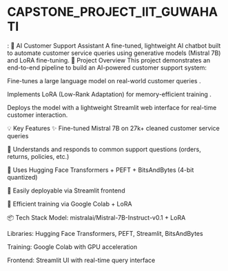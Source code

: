 # CAPSTONE_PROJECT_IIT_GUWAHATI
:  🧠 AI Customer Support Assistant A fine-tuned, lightweight AI chatbot built to automate customer service queries using generative models (Mistral 7B) and LoRA fine-tuning.
🚀 Project Overview
This project demonstrates an end-to-end pipeline to build an AI-powered customer support system:

Fine-tunes a large language model on real-world customer queries .

Implements LoRA (Low-Rank Adaptation) for memory-efficient training .

Deploys the model with a lightweight Streamlit web interface for real-time customer interaction.

💡 Key Features
✨ Fine-tuned Mistral 7B on 27k+ cleaned customer service queries

💬 Understands and responds to common support questions (orders, returns, policies, etc.)

🧠 Uses Hugging Face Transformers + PEFT + BitsAndBytes (4-bit quantized)

🔁 Easily deployable via Streamlit frontend

🧱 Efficient training via Google Colab + LoRA

📦 Tech Stack
Model: mistralai/Mistral-7B-Instruct-v0.1 + LoRA

Libraries: Hugging Face Transformers, PEFT, Streamlit, BitsAndBytes

Training: Google Colab with GPU acceleration

Frontend: Streamlit UI with real-time query interface
